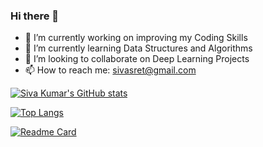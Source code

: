 ### Hi there 👋

- 🔭 I’m currently working on improving my Coding Skills
- 🌱 I’m currently learning Data Structures and Algorithms
- 👯 I’m looking to collaborate on Deep Learning Projects
- 📫 How to reach me: sivasret@gmail.com



[![Siva Kumar's GitHub stats](https://github-readme-stats.vercel.app/api?username=Siva2910&show_icons=true)](https://github.com/Siva2910/github-readme-stats)

[![Top Langs](https://github-readme-stats.vercel.app/api/top-langs/?username=Siva2910&layout=compact)](https://github.com/Siva2910/github-readme-stats)

[![Readme Card](https://github-readme-stats.vercel.app/api/pin/?username=Siva2910&repo=github-readme-stats)](https://github.com/Siva2910/github-readme-stats)


